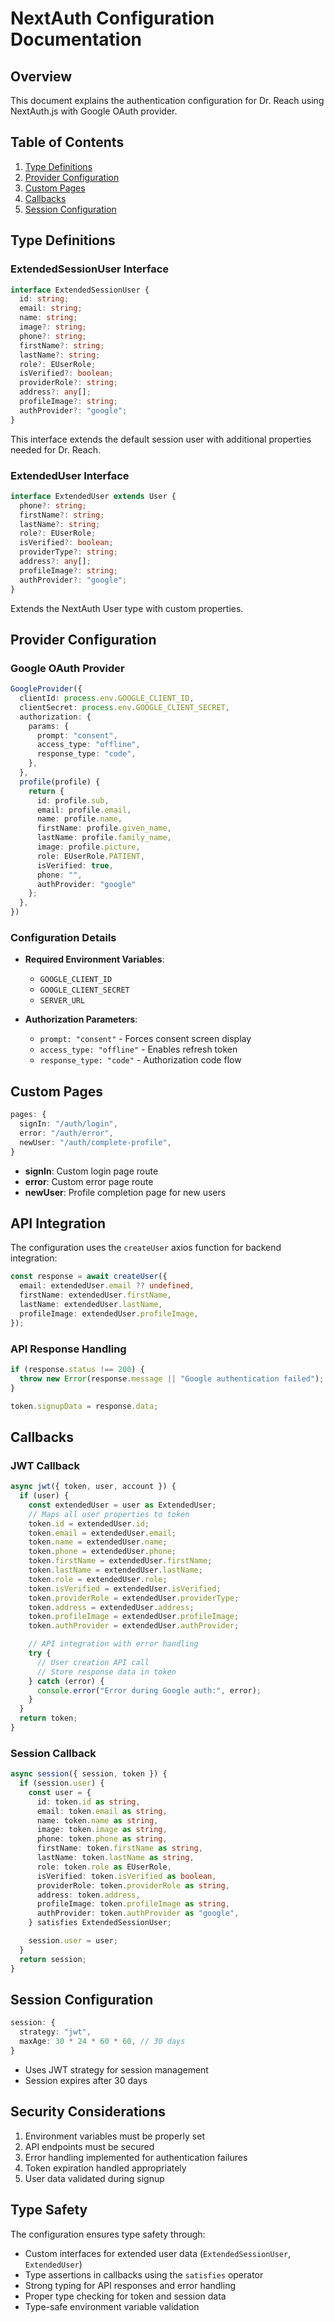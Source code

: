 # NextAuth Configuration Documentation

## Overview

This document explains the authentication configuration for Dr. Reach using NextAuth.js with Google OAuth provider.

## Table of Contents

1. [Type Definitions](#type-definitions)
2. [Provider Configuration](#provider-configuration)
3. [Custom Pages](#custom-pages)
4. [Callbacks](#callbacks)
5. [Session Configuration](#session-configuration)

## Type Definitions

### ExtendedSessionUser Interface

```typescript
interface ExtendedSessionUser {
  id: string;
  email: string;
  name: string;
  image?: string;
  phone?: string;
  firstName?: string;
  lastName?: string;
  role?: EUserRole;
  isVerified?: boolean;
  providerRole?: string;
  address?: any[];
  profileImage?: string;
  authProvider?: "google";
}
```

This interface extends the default session user with additional properties needed for Dr. Reach.

### ExtendedUser Interface

```typescript
interface ExtendedUser extends User {
  phone?: string;
  firstName?: string;
  lastName?: string;
  role?: EUserRole;
  isVerified?: boolean;
  providerType?: string;
  address?: any[];
  profileImage?: string;
  authProvider?: "google";
}
```

Extends the NextAuth User type with custom properties.

## Provider Configuration

### Google OAuth Provider

```typescript
GoogleProvider({
  clientId: process.env.GOOGLE_CLIENT_ID,
  clientSecret: process.env.GOOGLE_CLIENT_SECRET,
  authorization: {
    params: {
      prompt: "consent",
      access_type: "offline",
      response_type: "code",
    },
  },
  profile(profile) {
    return {
      id: profile.sub,
      email: profile.email,
      name: profile.name,
      firstName: profile.given_name,
      lastName: profile.family_name,
      image: profile.picture,
      role: EUserRole.PATIENT,
      isVerified: true,
      phone: "",
      authProvider: "google"
    };
  },
})
```

### Configuration Details

- **Required Environment Variables**:
  - `GOOGLE_CLIENT_ID`
  - `GOOGLE_CLIENT_SECRET`
  - `SERVER_URL`

- **Authorization Parameters**:
  - `prompt: "consent"` - Forces consent screen display
  - `access_type: "offline"` - Enables refresh token
  - `response_type: "code"` - Authorization code flow

## Custom Pages

```typescript
pages: {
  signIn: "/auth/login",
  error: "/auth/error",
  newUser: "/auth/complete-profile",
}
```

- **signIn**: Custom login page route
- **error**: Custom error page route
- **newUser**: Profile completion page for new users

## API Integration

The configuration uses the `createUser` axios function for backend integration:

```typescript
const response = await createUser({
  email: extendedUser.email ?? undefined,
  firstName: extendedUser.firstName,
  lastName: extendedUser.lastName,
  profileImage: extendedUser.profileImage,
});
```

### API Response Handling

```typescript
if (response.status !== 200) {
  throw new Error(response.message || "Google authentication failed");
}

token.signupData = response.data;
```

## Callbacks

### JWT Callback

```typescript
async jwt({ token, user, account }) {
  if (user) {
    const extendedUser = user as ExtendedUser;
    // Maps all user properties to token
    token.id = extendedUser.id;
    token.email = extendedUser.email;
    token.name = extendedUser.name;
    token.phone = extendedUser.phone;
    token.firstName = extendedUser.firstName;
    token.lastName = extendedUser.lastName;
    token.role = extendedUser.role;
    token.isVerified = extendedUser.isVerified;
    token.providerRole = extendedUser.providerType;
    token.address = extendedUser.address;
    token.profileImage = extendedUser.profileImage;
    token.authProvider = extendedUser.authProvider;

    // API integration with error handling
    try {
      // User creation API call
      // Store response data in token
    } catch (error) {
      console.error("Error during Google auth:", error);
    }
  }
  return token;
}
```

### Session Callback

```typescript
async session({ session, token }) {
  if (session.user) {
    const user = {
      id: token.id as string,
      email: token.email as string,
      name: token.name as string,
      image: token.image as string,
      phone: token.phone as string,
      firstName: token.firstName as string,
      lastName: token.lastName as string,
      role: token.role as EUserRole,
      isVerified: token.isVerified as boolean,
      providerRole: token.providerRole as string,
      address: token.address,
      profileImage: token.profileImage as string,
      authProvider: token.authProvider as "google",
    } satisfies ExtendedSessionUser;

    session.user = user;
  }
  return session;
}
```

## Session Configuration

```typescript
session: {
  strategy: "jwt",
  maxAge: 30 * 24 * 60 * 60, // 30 days
}
```

- Uses JWT strategy for session management
- Session expires after 30 days

## Security Considerations

1. Environment variables must be properly set
2. API endpoints must be secured
3. Error handling implemented for authentication failures
4. Token expiration handled appropriately
5. User data validated during signup

## Type Safety

The configuration ensures type safety through:

- Custom interfaces for extended user data (`ExtendedSessionUser`, `ExtendedUser`)
- Type assertions in callbacks using the `satisfies` operator
- Strong typing for API responses and error handling
- Proper type checking for token and session data
- Type-safe environment variable validation
